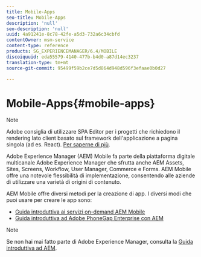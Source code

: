 ```yaml
---
title: Mobile-Apps
seo-title: Mobile-Apps
description: 'null'
seo-description: 'null'
uuid: 4a91241e-8c78-42fe-a5d3-732a6c34cbfd
contentOwner: msm-service
content-type: reference
products: SG_EXPERIENCEMANAGER/6.4/MOBILE
discoiquuid: eda55579-4140-477b-b4d0-a87d14ec3237
translation-type: tm+mt
source-git-commit: 95499f59b2ce7d5d864d948d596f3efaae0b0d27

---
```



# Mobile-Apps{#mobile-apps}

>[!NOTE]
>
>Adobe consiglia di utilizzare SPA Editor per i progetti che richiedono il rendering lato client basato sul framework dell&#39;applicazione a pagina singola (ad es. React). [Per saperne di più](/help/sites-developing/spa-overview.md).

Adobe Experience Manager (AEM) Mobile fa parte della piattaforma digitale multicanale Adobe Experience Manager che sfrutta anche AEM Assets, Sites, Screens, Workflow, User Manager, Commerce e Forms. AEM Mobile offre una notevole flessibilità di implementazione, consentendo alle aziende di utilizzare una varietà di origini di contenuto.

AEM Mobile offre diversi metodi per la creazione di app. I diversi modi che puoi usare per creare le app sono:

* [Guida introduttiva ai servizi on-demand AEM Mobile](/help/mobile/mobile-apps-ondemand.md)
* [Guida introduttiva ad Adobe PhoneGap Enterprise con AEM](/help/mobile/phonegap.md)

>[!NOTE]
>
>Se non hai mai fatto parte di Adobe Experience Manager, consulta la [Guida introduttiva ad AEM](/help/sites-deploying/deploy.md).
